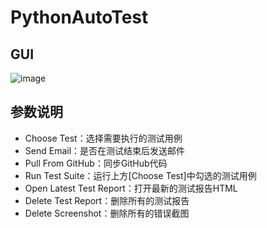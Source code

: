 # PythonAutoTest
## GUI
![image](https://user-images.githubusercontent.com/27627484/44195276-263e7480-a16b-11e8-830e-653dac4f49c8.png)

## 参数说明
* Choose Test：选择需要执行的测试用例
* Send Email：是否在测试结束后发送邮件
* Pull From GitHub：同步GitHub代码
* Run Test Suite：运行上方\[Choose Test]中勾选的测试用例
* Open Latest Test Report：打开最新的测试报告HTML
* Delete Test Report：删除所有的测试报告
* Delete Screenshot：删除所有的错误截图
